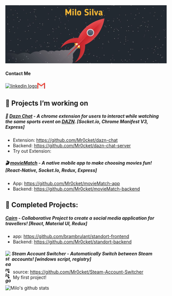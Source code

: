 <img src="images/Rocket-header-1.jpeg" alt="header pic"/>

#### Contact Me
[<img align="center" alt="linkedin logo" width="24px" src="https://www.flaticon.com/svg/static/icons/svg/61/61109.svg"/>](https://www.linkedin.com/in/milo-silva/)[<img  align="center" width="24px" src="images/gmail-512.webp" alt="mail icon"/>](mailto:milo.silva234@gmail.com)

## :seedling: Projects I’m working on 

##### 💬 [Dazn Chat](https://github.com/Mr0cket/dazn-chat) - A chrome extension for users to interact while watching the same sports event on [DAZN](https://www.dazn.com/). [Socket.io, Chrome Manifest V3, Express]
  - Extension: https://github.com/Mr0cket/dazn-chat
  - Backend: https://github.com/Mr0cket/dazn-chat-server
  - Try out Extension: 
  
  ##### 🎬 [movieMatch](https://github.com/Mr0cket/movieMatch-app) - A native mobile app to make choosing movies fun! [React-Native, Socket.Io, Redux, Express]
  - App: https://github.com/Mr0cket/movieMatch-app
  - Backend: https://github.com/Mr0cket/movieMatch-backend



## :deciduous_tree: Completed Projects:


##### [Cairn](https://cairn.netlify.app/) - Collaborative Project to create a social media application for travellers! [React, Material UI, Redux]
  - app: https://github.com/brambrulant/standort-frontend
  - Backend: https://github.com/Mr0cket/standort-backend

##### <img align="left" alt="steam logo" width="20px" src="https://static.wikia.nocookie.net/logopedia/images/5/56/Steam_Icon_2014.svg" /> Steam Account Switcher - Automatically Switch between Steam accounts! [windows script, registry]
  - source: https://github.com/Mr0cket/Steam-Account-Switcher
  - My first project!

<img align="center" src="https://github-readme-stats.vercel.app/api?username=Mr0cket&show_icons=true&theme=dark&line_height=27" alt="Milo's github stats"/>


<!--
**Mr0cket/Mr0cket** is a ✨ _special_ ✨ repository because its `README.md` (this file) appears on your GitHub profile.

Here are some ideas to get you started:

- 🔭 I’m currently working on ...
- 🌱 I’m currently learning ...
- 👯 I’m looking to collaborate on ...
- 🤔 I’m looking for help with ...
- 💬 Ask me about ...
- 📫 How to reach me: ...
- 😄 Pronouns: ...
- ⚡ Fun fact: ...
-->
